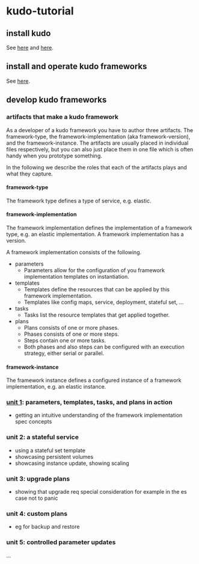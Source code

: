 # kudo-tutorial

## install kudo

See [here](https://kudo.dev/docs/getting-started/.) and [here](https://github.com/kudobuilder/kudo).


## install and operate kudo frameworks

See [here](https://github.com/kudobuilder/kudo#deploy-your-first-application).


## develop kudo frameworks

### artifacts that make a kudo framework

As a developer of a kudo framework you have to author three artifacts. The framework-type, the framework-implementation (aka framework-version), and the framework-instance. The artifacts are usually placed in individual files respectively, but you can also just place them in one file which is often handy when you prototype something.

In the following we describe the roles that each of the artifacts plays and what they capture.

#### framework-type
The framework type defines a type of service, e.g. elastic.

#### framework-implementation
The framework implementation defines the implementation of a framework type, e.g. an elastic implementation. A framework implementation has a version.

A framework implementation consists of the following.
* parameters
  * Parameters allow for the configuration of you framework implementation templates on instantiation.
* templates
  * Templates define the resources that can be applied by this framework implementation.
  * Templates like config maps, service, deployment, stateful set, ...
* tasks
  * Tasks list the resource templates that get applied together.
* plans
  * Plans consists of one or more phases.
  * Phases consists of one or more steps.
  * Steps contain one or more tasks.
  * Both phases and also steps can be configured with an execution strategy, either serial or parallel.

#### framework-instance
The framework instance defines a configured instance of a framework implementation, e.g. an elastic instance.

### [unit 1](unit1/README.md): parameters, templates, tasks, and plans in action
* getting an intuitive understanding of the framework implementation spec concepts

### unit 2: a stateful service
* using a stateful set template
* showcasing persistent volumes
* showcasing instance update, showing scaling

### unit 3: upgrade plans
* showing that upgrade req special consideration for example in the es case not to panic

### unit 4: custom plans
* eg for backup and restore

### unit 5: controlled parameter updates
...
